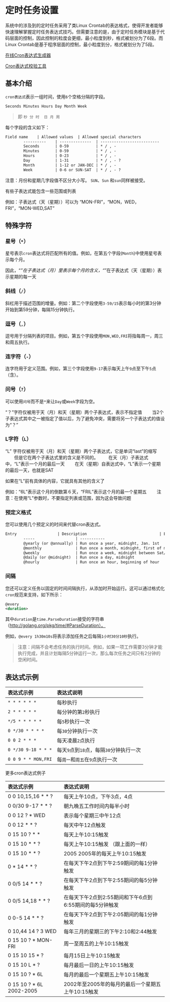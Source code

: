 # 定时任务设置

系统中的涉及到的定时任务采用了类Linux
Crontab的表达格式，使得开发者能够快速理解掌握定时任务表达式技巧。但需要注意的是，由于定时任务模块是基于代码层面的控制，因此控制的粒度会更细，最小粒度到秒，格式被划分为了6段。而Linux
Crontab是基于程序层面的控制，最小粒度到分，格式被划分为了5段。

[在线Cron表达式生成器](https://cron.qqe2.com/)

[Cron表达式校验工具](https://www.bejson.com/othertools/cronvalidate/)


## 基本介绍

`cron表达式`表示一组时间，使用`6`个空格分隔的字段。 


```xml
Seconds Minutes Hours Day Month Week
```

> 即 `秒 分 时  日 月 周`

每个字段的含义如下：

```xml
Field name    | Allowed values  | Allowed special characters
        ----------    | --------------  | --------------------------
        Seconds       | 0-59            | * / , -
        Minutes       | 0-59            | * / , -
        Hours         | 0-23            | * / , -
        Day           | 1-31            | * / , - ?
        Month         | 1-12 or JAN-DEC | * / , -
        Week          | 0-6 or SUN-SAT  | * / , - ?
```

注意：月份和星期几字段值不区分大小写。 `SUN`、`Sun` 和`sun`同样被接受。

有些子表达式能包含一些范围或列表

例如：子表达式（天（星期））可以为 “MON-FRI”，“MON，WED，FRI”，“MON-WED,SAT”

## 特殊字符

### 星号（`*`）

星号表示`cron`表达式将匹配所有的值。例如，在第五个字段(`Month`)中使用星号表示每个月。

因此，“*”在子表达式（月）里表示每个月的含义，“*”在子表达式（天（星期））表示星期的每一天

### 斜线（`/`）

斜杠用于描述范围的增量。例如：第二个字段使用`3-59/15`表示每小时的第3分钟开始到第59分钟，每隔15分钟执行。

### 逗号（`,`）

逗号用于分隔列表的项目。例如，第五个字段使用`MON,WED,FRI`将指每周一，周三和周五执行。

### 连字符（`-`）

连字符用于定义范围。例如，第三个字段使用`9-17`表示每天上午`9`点至下午`5`点（含）。

### 问号（`?`）

可以使用`问号`而不是`*`来让`Day`或`Week`字段为空。

“？”字符仅被用于天（月）和天（星期）两个子表达式，表示不指定值 
　　当2个子表达式其中之一被指定了值以后，为了避免冲突，需要将另一个子表达式的值设为“？”

### L字符（`L`）

“L” 字符仅被用于天（月）和天（星期）两个子表达式，它是单词“last”的缩写 
　　但是它在两个子表达式里的含义是不同的。 
　　在天（月）子表达式中，“L”表示一个月的最后一天 
　　在天（星期）自表达式中，“L”表示一个星期的最后一天，也就是SAT

如果在“L”前有具体的内容，它就具有其他的含义了

例如：“6L”表示这个月的倒数第６天，“FRIL”表示这个月的最一个星期五 
　　注意：在使用“L”参数时，不要指定列表或范围，因为这会导致问题

### 预定义格式

您可以使用几个预定义的时间来代替cron表达式。

```xml
Entry                  | Description                                | Equivalent To
        -----                  | -----------                                | -------------
        @yearly (or @annually) | Run once a year, midnight, Jan. 1st        | 0 0 0 1 1 *
        @monthly               | Run once a month, midnight, first of month | 0 0 0 1 * *
        @weekly                | Run once a week, midnight between Sat/Sun  | 0 0 0 * * 0
        @daily (or @midnight)  | Run once a day, midnight                   | 0 0 0 * * *
        @hourly                | Run once an hour, beginning of hour        | 0 0 * * * *
```

### 间隔

您还可以定义任务以固定的时间间隔执行，从添加时开始运行。这可以通过格式化`cron`规范来支持，如下所示：

```xml
@every
<duration>
```

其中`duration`是`time.ParseDuration`接受的字符串 （http://golang.org/pkg/time/#ParseDuration）。

例如，`@every 1h30m10s`将表示添加任务之后每隔`1小时30分10秒`执行。

> 注意：间隔不会考虑任务的执行时间。例如，如果一项工作需要3分钟才能执行完成，并且计划每隔5分钟运行一次，那么每次任务之间只有2分钟的空闲时间。

## 表达式示例

| 表达式示例          | 表达式说明                              |
| :------------------ | :-------------------------------------- |
| `* * * * * *`       | 每秒执行                                |
| `2 * * * * *`       | 每分钟的第`2`秒执行                     |
| `*/5 * * * * *`     | 每`5`秒执行一次                         |
| `0 */30 * * * *`    | 每`30`分钟执行一次                      |
| `0 0 2 * * *`       | 每天凌晨`2`点执行                       |
| `0 */30 9-18 * * *` | 每天`9`点到`18`点，每隔`30`分钟执行一次 |
| `0 0 9 * * MON,FRI` | 每`周一`和`周五`在`9`点执行一次         |

更多cron表达式例子

| 表达式示例          | 表达式说明                              |
| :------------------ | :-------------------------------------- |
|0 0 10,15,16 * * ? |每天上午10点，下午3点，4点|
|0 0/30 9-17 * * ? |朝九晚五工作时间内每半小时|
|0 0 12 ? * WED |表示每个星期三中午12点|
|0 0 12 * * ? |每天中午12点触发|
|0 15 10 ? * * |每天上午10:15触发|
|0 15 10 * * ? |每天上午10:15触发 （跟上面的一样）|
|0 15 10 * * ? |2005 2005年的每天上午10:15触发|
|0 * 14 * * ? |在每天下午2点到下午2:59期间的每1分钟触发|
|0 0/5 14 * * ? |在每天下午2点到下午2:55期间的每5分钟触发|
|0 0/5 14,18 * * ? |在每天下午2点到2:55期间和下午6点到6:55期间的每5分钟触发|
|0 0-5 14 * * ? |在每天下午2点到下午2:05期间的每1分钟触发|
|0 10,44 14 ? 3 WED |每年三月的星期三的下午2:10和2:44触发|
|0 15 10 ? * MON-FRI |周一至周五的上午10:15触发|
|0 15 10 15 * ? |每月15日上午10:15触发|
|0 15 10 L * ? |每月最后一日的上午10:15触发|
|0 15 10 ? * 6L |每月的最后一个星期五上午10:15触发|
|0 15 10 ? * 6L 2002-2005 |2002年至2005年的每月的最后一个星期五上午10:15触发|

